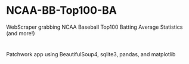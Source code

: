 # NCAA-BB-Top100-BA
WebScraper grabbing NCAA Baseball Top100 Batting Average Statistics (and more!)
#
Patchwork app using BeautifulSoup4, sqlite3, pandas, and matplotlib
